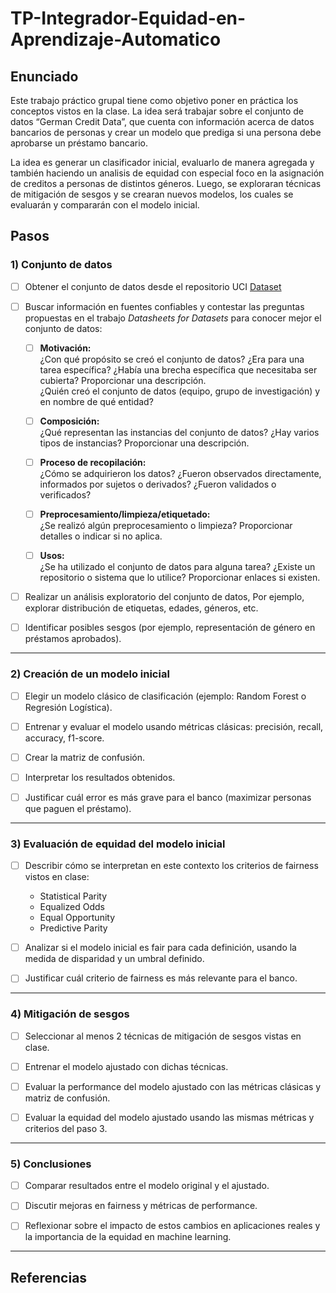 # TP-Integrador-Equidad-en-Aprendizaje-Automatico

## Enunciado

Este trabajo práctico grupal tiene como objetivo poner en práctica los conceptos vistos en la clase. La idea será trabajar sobre el conjunto de datos “German Credit Data”, que cuenta con información acerca de datos bancarios de personas y crear un modelo que prediga si una persona debe aprobarse un préstamo bancario.

La idea es generar un clasificador inicial, evaluarlo de manera agregada y también haciendo un analisis de equidad con especial foco en la asignación de creditos a personas de distintos géneros. Luego, se exploraran técnicas de mitigación de sesgos y se crearan nuevos modelos, los cuales se evaluarán y compararán con el modelo inicial.

## Pasos

### 1) Conjunto de datos

- [ ] Obtener el conjunto de datos desde el repositorio UCI [Dataset](https://archive.ics.uci.edu/dataset/144/statlog+german+credit+data)

- [ ] Buscar información en fuentes confiables y contestar las preguntas propuestas en el trabajo *Datasheets for Datasets* para conocer mejor el conjunto de datos:

  - [ ] **Motivación:**  
    ¿Con qué propósito se creó el conjunto de datos? ¿Era para una tarea específica? ¿Había una brecha específica que necesitaba ser cubierta? Proporcionar una descripción.  
    ¿Quién creó el conjunto de datos (equipo, grupo de investigación) y en nombre de qué entidad?

  - [ ] **Composición:**  
    ¿Qué representan las instancias del conjunto de datos? ¿Hay varios tipos de instancias? Proporcionar una descripción.

  - [ ] **Proceso de recopilación:**  
    ¿Cómo se adquirieron los datos? ¿Fueron observados directamente, informados por sujetos o derivados? ¿Fueron validados o verificados?

  - [ ] **Preprocesamiento/limpieza/etiquetado:**  
    ¿Se realizó algún preprocesamiento o limpieza? Proporcionar detalles o indicar si no aplica.

  - [ ] **Usos:**  
    ¿Se ha utilizado el conjunto de datos para alguna tarea? ¿Existe un repositorio o sistema que lo utilice? Proporcionar enlaces si existen.

- [ ] Realizar un análisis exploratorio del conjunto de datos, Por ejemplo, explorar distribución de etiquetas, edades, géneros, etc.  
- [ ] Identificar posibles sesgos (por ejemplo, representación de género en préstamos aprobados).

---

### 2) Creación de un modelo inicial

- [ ] Elegir un modelo clásico de clasificación (ejemplo: Random Forest o Regresión Logística).

- [ ] Entrenar y evaluar el modelo usando métricas clásicas: precisión, recall, accuracy, f1-score.

- [ ] Crear la matriz de confusión.

- [ ] Interpretar los resultados obtenidos.

- [ ] Justificar cuál error es más grave para el banco (maximizar personas que paguen el préstamo).

---

### 3) Evaluación de equidad del modelo inicial

- [ ] Describir cómo se interpretan en este contexto los criterios de fairness vistos en clase:  
  - Statistical Parity  
  - Equalized Odds  
  - Equal Opportunity  
  - Predictive Parity

- [ ] Analizar si el modelo inicial es fair para cada definición, usando la medida de disparidad y un umbral definido.

- [ ] Justificar cuál criterio de fairness es más relevante para el banco.

---

### 4) Mitigación de sesgos

- [ ] Seleccionar al menos 2 técnicas de mitigación de sesgos vistas en clase.

- [ ] Entrenar el modelo ajustado con dichas técnicas.

- [ ] Evaluar la performance del modelo ajustado con las métricas clásicas y matriz de confusión.

- [ ] Evaluar la equidad del modelo ajustado usando las mismas métricas y criterios del paso 3.

---

### 5) Conclusiones

- [ ] Comparar resultados entre el modelo original y el ajustado.

- [ ] Discutir mejoras en fairness y métricas de performance.

- [ ] Reflexionar sobre el impacto de estos cambios en aplicaciones reales y la importancia de la equidad en machine learning.

---

## Referencias